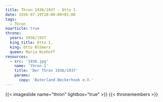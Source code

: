 ```yaml
---
title: Thron 1936/1937 - Otto I.
date: 1936-07-19T20:00:00+01:00
tags:
  - Thron
noarticle: true
throne:
  years: 1936/1937
  king_title: Otto I.
  king: Otto Blömers
  queen: Maria Niehoff
resources:
  - src: '1936.jpg'
    name: 'thron-1'
    title: 'Der Thron 1936/1937'
    params:
      copy: 'Buterland-Beckerhook e.V.'
---
```

{{< imageslide name="thron" lightbox="true" >}}
{{< thronemembers >}}

